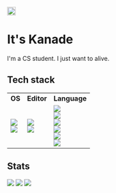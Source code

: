 <p align="left">
  <a href="https://github.com/kanade-o">
    <img height="20" src="https://komarev.com/ghpvc/?username=kanade-o" />
  </a>
</p>

# It's Kanade
I'm a CS student. 
I just want to alive. 

## Tech stack
<table>
  <!-- ヘッダ -->
  <tr>
    <td><b>OS</b></td>
    <td><b>Editor</b></td>
    <td><b>Language</b></td>
  </tr>
  <!-- ボディ -->
  <tr>
    <td>
      <img src="https://img.shields.io/badge/-macOS-EEE.svg?logo=apple&logoColor=black&style=flat"><br>
      <img src="https://img.shields.io/badge/-Linux-EEE.svg?logo=linux&logoColor=black&style=flat">
    </td>
    <td>
      <img src="https://img.shields.io/badge/-Vim-019733.svg?logo=vim&logoColor=white&style=flat"><br>
      <img src="https://img.shields.io/badge/-Neovim-57A143.svg?logo=neovim&logoColor=white&style=flat">
    </td>
    <td>
      <img src="https://img.shields.io/badge/-Python-3776AB.svg?logo=python&logoColor=white&style=flat"><br>
      <img src="https://img.shields.io/badge/-Shell_Script-4EAA25.svg?logo=gnu-bash&logoColor=white&style=flat"><br>
      <img src="https://img.shields.io/badge/-JavaScript-F7DF1E.svg?logo=javascript&logoColor=black&style=flat"><br>
      <img src="https://img.shields.io/badge/-HTML-E34F26.svg?logo=html5&logoColor=white&style=flat"><br>
      <img src="https://img.shields.io/badge/-CSS-1572B6.svg?logo=css3&logoColor=white&style=flat"><br>
      <img src="https://img.shields.io/badge/-Java-007396.svg?logo=java&logoColor=white&style=flat">
    </td>
  </tr>
</table>

## Stats
![](http://github-profile-summary-cards.vercel.app/api/cards/profile-details?username=kanade-o&theme=gruvbox)
![](http://github-profile-summary-cards.vercel.app/api/cards/stats?username=kanade-o&theme=gruvbox)
![](http://github-profile-summary-cards.vercel.app/api/cards/productive-time?username=kanade-o&theme=gruvbox&utcOffset=9)

